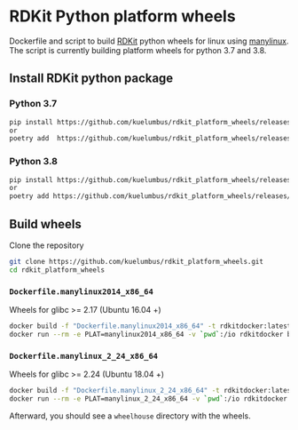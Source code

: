 # RDKit Python platform wheels

Dockerfile and script to build [RDKit](https://github.com/rdkit/rdkit) python wheels for linux using [manylinux](https://github.com/pypa/manylinux). The script is currently building platform wheels for python 3.7 and 3.8. 

## Install RDKit python package


### Python 3.7 
```bash
pip install https://github.com/kuelumbus/rdkit_platform_wheels/releases/download/2020.9.5/rdkit-2020.9.5-cp37-cp37m-manylinux2014_x86_64.whl
or
poetry add  https://github.com/kuelumbus/rdkit_platform_wheels/releases/download/2020.9.5/rdkit-2020.9.5-cp37-cp37m-manylinux2014_x86_64.whl
```

### Python 3.8
```bash
pip install https://github.com/kuelumbus/rdkit_platform_wheels/releases/download/2020.9.5/rdkit-2020.9.5-cp38-cp38-manylinux2014_x86_64.whl
or
poetry add https://github.com/kuelumbus/rdkit_platform_wheels/releases/download/2020.9.5/rdkit-2020.9.5-cp38-cp38-manylinux2014_x86_64.whl
```

## Build wheels

Clone the repository
```bash
git clone https://github.com/kuelumbus/rdkit_platform_wheels.git
cd rdkit_platform_wheels
```

### `Dockerfile.manylinux2014_x86_64` 
Wheels for glibc >= 2.17 (Ubuntu 16.04 +)

```bash
docker build -f "Dockerfile.manylinux2014_x86_64" -t rdkitdocker:latest .
docker run --rm -e PLAT=manylinux2014_x86_64 -v `pwd`:/io rdkitdocker bash /io/wheeling.sh
```

### `Dockerfile.manylinux_2_24_x86_64`
Wheels for glibc >= 2.24  (Ubuntu 18.04 +)

```bash
docker build -f "Dockerfile.manylinux_2_24_x86_64" -t rdkitdocker:latest .
docker run --rm -e PLAT=manylinux_2_24_x86_64 -v `pwd`:/io rdkitdocker bash /io/wheeling.sh
```


Afterward, you should see a `wheelhouse` directory with the wheels.

